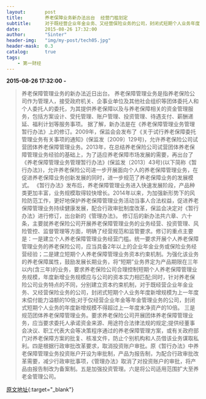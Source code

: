 ```yaml
---
layout:       post
title:        养老保障业务新办法出台  经营门槛划定
subtitle:     对于既经营企业年金业务、又经营保险业务的公司，封闭式短期个人业务年度新增规模为上一年度末偿付能力溢额的10倍;对于仅经营企业年金等年金管理业务的公司，封闭式短期个人业务的年度新增规模不得超过上一年度末净资产的10倍。
date:         2015-08-26 17:32:00
author:       "Sinter"
header-img:   "img/my-post/tech05.jpg"
header-mask:  0.3
catalog:      true
tags:
    - 第一财经
---
```


**2015-08-26 17:32:00**  **-**

> 养老保障管理业务的新办法近日出台。
养老保障管理业务是指养老保险公司作为管理人，接受政府机关、企事业单位及其他社会组织等团体委托人和个人委托人的委托，为其提供养老保障以及与养老保障相关的资金管理服务，包括方案设计、受托管理、账户管理、投资管理、待遇支付、薪酬递延、福利计划等服务事项。
据了解，新办法是在《养老保障管理业务管理暂行办法》上的修订。2009年，保监会会发布了《关于试行养老保障委托管理业务有关事项的通知》(保监发〔2009〕129号)，允许养老保险公司试营团体养老保障管理业务。2013年，在总结养老保险公司试营团体养老保障管理业务经验的基础上，为了适应养老保障市场发展的需要，再出台了《养老保障管理业务管理暂行办法》(保监发〔2013〕43号)(以下简称《暂行办法》)，允许养老保险公司进一步开展面向个人的养老保障管理业务，在促进养老保障业务创新发展的同时，进一步规范了养老保障业务的发展模式。
《暂行办法》发布后，养老保障管理业务进入快速发展阶段，产品种类更加丰富，业务规模取得较快增长。2014年以来，为加强新形势下的风险防范工作，更好地保护养老保障管理业务活动当事人合法权益，促进养老保障管理业务持续健康发展，配合行政审批制度改革，保监会决定对《暂行办法》进行修订，出台新的《管理办法》。
修订后的新办法共六章、六十条，主要就养老保险公司开展养老保障管理业务的业务经营、投资管理、风险管控、监督管理等方面，明确了经营规范和监管要求。修订的重点主要是：一是建立个人养老保障管理业务经营门槛。统一要求开展个人养老保障管理业务的养老保险公司，应当具备2年以上的企业年金业务或保险业务经营经验；二是建立短期个人养老保障管理业务资本约束机制。为强化该业务的养老保障属性，鼓励发展长期业务，将“短期”业务界定为产品期限在三年以内(含三年)的业务，要求养老保险公司合理控制短期个人养老保障管理业务规模，年度新增业务规模应与公司的资本实力相匹配;同时，针对养老保险公司业务特点的不同，分别建立资本约束机制，对于既经营企业年金业务、又经营保险业务的公司，封闭式短期个人业务年度新增规模为上一年度末偿付能力溢额的10倍;对于仅经营企业年金等年金管理业务的公司，封闭式短期个人业务的年度新增规模不得超过上一年度末净资产的10倍。
三是规范团体养老保障管理业务。要求养老保险公司开展团体养老保障管理业务，应当要求委托人承诺资金来源、用途符合法律法规的规定;提供经董事会决议、职工代表大会等决策程序通过的养老保障管理方案，或有关政府部门对养老保障方案的批复、核准文件，防止个别机构和人员借该业务谋取私利。四是根据行政审批改革要求，取消投资账户审批。原《暂行办法》中养老保障管理业务投资账户开设为审批制，产品为报告制，为配合行政审批改革需要，减少行政审批事项，《管理办法》取消了对投资账户的审批，将产品由报告制改为备案制。五是加强投资管理。六是将公司适用范围扩大至养老金管理公司。
 


[原文地址](http://www.yicai.com/news/4677540.html){:target="_blank"}


